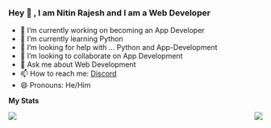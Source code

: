 ### Hey 🙋‍ , I am Nitin Rajesh and I am a Web Developer



- 🔭 I’m currently working on becoming an App Developer
- 🌱 I’m currently learning Python
- 🤔 I’m looking for help with ... Python and App-Development
- 👯 I’m looking to collaborate on App Development
- 💬 Ask me about Web Development
- 📫 How to reach me: <a href="https://discord.gg/Y4enK3F9fW">Discord</a>
- 😄 Pronouns: He/Him

**My Stats**

<img align="left" src="https://github-readme-stats.vercel.app/api?username=nitinx7&show_icons=true&hide_border=true&theme=tokyonight">
<img align="right" src="https://github-readme-stats.vercel.app/api/top-langs/?username=nitinx7&theme=tokyonight&hide=batchfile">
